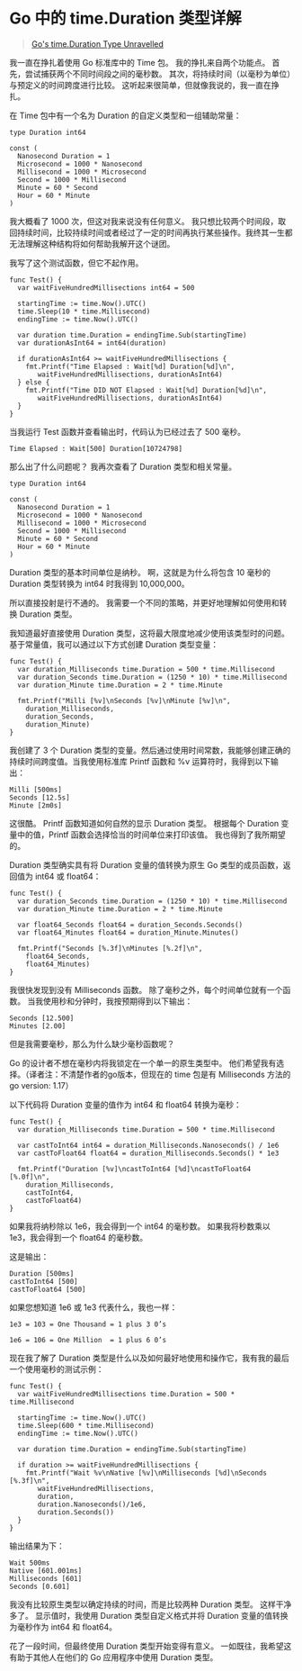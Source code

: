 # Go 中的 time.Duration 类型详解

> [Go's time.Duration Type Unravelled](https://www.ardanlabs.com/blog/2013/06/gos-duration-type-unravelled.html)

我一直在挣扎着使用 Go 标准库中的 Time 包。 我的挣扎来自两个功能点。 首先，尝试捕获两个不同时间段之间的毫秒数。 其次，将持续时间（以毫秒为单位）与预定义的时间跨度进行比较。 这听起来很简单，但就像我说的，我一直在挣扎。

在 Time 包中有一个名为 Duration 的自定义类型和一组辅助常量：

```
type Duration int64

const (
  Nanosecond Duration = 1
  Microsecond = 1000 * Nanosecond
  Millisecond = 1000 * Microsecond
  Second = 1000 * Millisecond
  Minute = 60 * Second
  Hour = 60 * Minute
)
```

我大概看了 1000 次，但这对我来说没有任何意义。 我只想比较两个时间段，取回持续时间，比较持续时间或者经过了一定的时间再执行某些操作。我终其一生都无法理解这种结构将如何帮助我解开这个谜团。

我写了这个测试函数，但它不起作用。

```
func Test() {
  var waitFiveHundredMillisections int64 = 500

  startingTime := time.Now().UTC()
  time.Sleep(10 * time.Millisecond)
  endingTime := time.Now().UTC()

  var duration time.Duration = endingTime.Sub(startingTime)
  var durationAsInt64 = int64(duration)

  if durationAsInt64 >= waitFiveHundredMillisections {
    fmt.Printf("Time Elapsed : Wait[%d] Duration[%d]\n",
       waitFiveHundredMillisections, durationAsInt64)
  } else {
    fmt.Printf("Time DID NOT Elapsed : Wait[%d] Duration[%d]\n",
       waitFiveHundredMillisections, durationAsInt64)
  }
}
```

当我运行 Test 函数并查看输出时，代码认为已经过去了 500 毫秒。

```
Time Elapsed : Wait[500] Duration[10724798]
```

那么出了什么问题呢？ 我再次查看了 Duration 类型和相关常量。

```
type Duration int64

const (
  Nanosecond Duration = 1
  Microsecond = 1000 * Nanosecond
  Millisecond = 1000 * Microsecond
  Second = 1000 * Millisecond
  Minute = 60 * Second
  Hour = 60 * Minute
)
```

Duration 类型的基本时间单位是纳秒。 啊，这就是为什么将包含 10 毫秒的 Duration 类型转换为 int64 时我得到 10,000,000。

所以直接投射是行不通的。 我需要一个不同的策略，并更好地理解如何使用和转换 Duration 类型。

我知道最好直接使用 Duration 类型，这将最大限度地减少使用该类型时的问题。基于常量值，我可以通过以下方式创建 Duration 类型变量：

```
func Test() {
  var duration_Milliseconds time.Duration = 500 * time.Millisecond
  var duration_Seconds time.Duration = (1250 * 10) * time.Millisecond
  var duration_Minute time.Duration = 2 * time.Minute

  fmt.Printf("Milli [%v]\nSeconds [%v]\nMinute [%v]\n",
    duration_Milliseconds,
    duration_Seconds,
    duration_Minute)
}
```

我创建了 3 个 Duration 类型的变量。然后通过使用时间常数，我能够创建正确的持续时间跨度值。当我使用标准库 Printf 函数和 %v 运算符时，我得到以下输出：

```
Milli [500ms]
Seconds [12.5s]
Minute [2m0s]
```

这很酷。 Printf 函数知道如何自然的显示 Duration 类型。 根据每个 Duration 变量中的值，Printf 函数会选择恰当的时间单位来打印该值。 我也得到了我所期望的。

Duration 类型确实具有将 Duration 变量的值转换为原生 Go 类型的成员函数，返回值为 int64 或 float64：

```
func Test() {
  var duration_Seconds time.Duration = (1250 * 10) * time.Millisecond
  var duration_Minute time.Duration = 2 * time.Minute

  var float64_Seconds float64 = duration_Seconds.Seconds()
  var float64_Minutes float64 = duration_Minute.Minutes()

  fmt.Printf("Seconds [%.3f]\nMinutes [%.2f]\n",
    float64_Seconds,
    float64_Minutes)
}
```

我很快发现到没有 Milliseconds 函数。 除了毫秒之外，每个时间单位就有一个函数。 当我使用秒和分钟时，我按预期得到以下输出：

```
Seconds [12.500]
Minutes [2.00]
```

但是我需要毫秒，那么为什么缺少毫秒函数呢？

Go 的设计者不想在毫秒内将我锁定在一个单一的原生类型中。 他们希望我有选择。（译者注：不清楚作者的go版本，但现在的 time 包是有 Milliseconds 方法的 go version: 1.17）

以下代码将 Duration 变量的值作为 int64 和 float64 转换为毫秒：

```
func Test() {
  var duration_Milliseconds time.Duration = 500 * time.Millisecond

  var castToInt64 int64 = duration_Milliseconds.Nanoseconds() / 1e6
  var castToFloat64 float64 = duration_Milliseconds.Seconds() * 1e3

  fmt.Printf("Duration [%v]\ncastToInt64 [%d]\ncastToFloat64 [%.0f]\n",
    duration_Milliseconds,
    castToInt64,
    castToFloat64)
}
```

如果我将纳秒除以 1e6，我会得到一个 int64 的毫秒数。 如果我将秒数乘以 1e3，我会得到一个 float64 的毫秒数。

这是输出：

```
Duration [500ms]
castToInt64 [500]
castToFloat64 [500]
```

如果您想知道 1e6 或 1e3 代表什么，我也一样：

```
1e3 = 103 = One Thousand = 1 plus 3 0’s

1e6 = 106 = One Million  = 1 plus 6 0’s
```

现在我了解了 Duration 类型是什么以及如何最好地使用和操作它，我有我的最后一个使用毫秒的测试示例：

```
func Test() {
  var waitFiveHundredMillisections time.Duration = 500 * time.Millisecond

  startingTime := time.Now().UTC()
  time.Sleep(600 * time.Millisecond)
  endingTime := time.Now().UTC()

  var duration time.Duration = endingTime.Sub(startingTime)

  if duration >= waitFiveHundredMillisections {
    fmt.Printf("Wait %v\nNative [%v]\nMilliseconds [%d]\nSeconds [%.3f]\n",
       waitFiveHundredMillisections,
       duration,
       duration.Nanoseconds()/1e6,
       duration.Seconds())
  }
}
```

输出结果为下：

```
Wait 500ms
Native [601.001ms]
Milliseconds [601]
Seconds [0.601]
```

我没有比较原生类型以确定持续的时间，而是比较两种 Duration 类型。 这样干净多了。 显示值时，我使用 Duration 类型自定义格式并将 Duration 变量的值转换为毫秒作为 int64 和 float64。

花了一段时间，但最终使用 Duration 类型开始变得有意义。 一如既往，我希望这有助于其他人在他们的 Go 应用程序中使用 Duration 类型。
